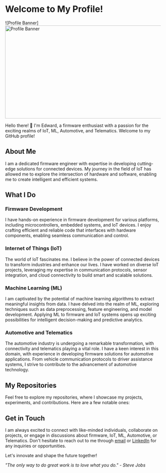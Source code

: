 # Welcome to My Profile!

![Profile Banner]
<img src="https://repository-images.githubusercontent.com/388208032/52131d4b-5f8a-4816-acc2-ef8e9869d2ed" alt="Profile Banner" width="800px" height="300px">


Hello there! 👋 I'm Edward, a firmware enthusiast with a passion for the exciting realms of IoT, ML, Automotive, and Telematics. Welcome to my GitHub profile!

## About Me

I am a dedicated firmware engineer with expertise in developing cutting-edge solutions for connected devices. My journey in the field of IoT has allowed me to explore the intersection of hardware and software, enabling me to create intelligent and efficient systems.

## What I Do

### Firmware Development

I have hands-on experience in firmware development for various platforms, including microcontrollers, embedded systems, and IoT devices. I enjoy crafting efficient and reliable code that interfaces with hardware components, enabling seamless communication and control.

### Internet of Things (IoT)

The world of IoT fascinates me. I believe in the power of connected devices to transform industries and enhance our lives. I have worked on diverse IoT projects, leveraging my expertise in communication protocols, sensor integration, and cloud connectivity to build smart and scalable solutions.

### Machine Learning (ML)

I am captivated by the potential of machine learning algorithms to extract meaningful insights from data. I have delved into the realm of ML, exploring techniques such as data preprocessing, feature engineering, and model development. Applying ML to firmware and IoT systems opens up exciting possibilities for intelligent decision-making and predictive analytics.

### Automotive and Telematics

The automotive industry is undergoing a remarkable transformation, with connectivity and telematics playing a vital role. I have a keen interest in this domain, with experience in developing firmware solutions for automotive applications. From vehicle communication protocols to driver assistance systems, I strive to contribute to the advancement of automotive technology.

## My Repositories

Feel free to explore my repositories, where I showcase my projects, experiments, and contributions. Here are a few notable ones:



## Get in Touch

I am always excited to connect with like-minded individuals, collaborate on projects, or engage in discussions about firmware, IoT, ML, Automotive, or Telematics. Don't hesitate to reach out to me through [email](mailto:youremail@example.com) or [LinkedIn](https://www.linkedin.com/in/your-profile) for any inquiries or opportunities.

Let's innovate and shape the future together!

_"The only way to do great work is to love what you do." - Steve Jobs_

